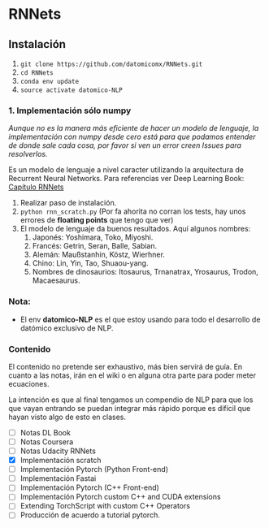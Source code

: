 # RNNets 

## Instalación
1. `git clone https://github.com/datomicomx/RNNets.git`
2. `cd RNNets`
3. `conda env update`
4. `source activate datomico-NLP`


### 1. Implementación sólo numpy
*Aunque no es la manera más eficiente de hacer un modelo de lenguaje, la implementación con numpy desde cero está para que podamos entender de donde sale cada cosa, por favor si ven un error creen Issues para resolverlos.*

Es un modelo de lenguaje a nivel caracter utilizando la arquitectura de Recurrent Neural Networks. Para referencias ver Deep Learning Book: [Capítulo RNNets](https://www.deeplearningbook.org/contents/rnn.html)


1. Realizar paso de instalación.
2. `python rnn_scratch.py` (Por fa ahorita no corran los tests, hay unos errores de **floating points** que tengo que ver)
3. El modelo de lenguaje da buenos resultados. Aquí algunos nombres:
    1. Japonés: Yoshimara, Toko, Miyoshi.
    2. Francés: Getrin, Seran, Balle, Sabian.
    3. Alemán: Maußstanhin, Köstz, Wierhner.
    4. Chino: Lin, Yin, Tao, Shuaou-yang. 
	5. Nombres de dinosaurios: Itosaurus, Trnanatrax, Yrosaurus, Trodon, Macaesaurus.


### Nota:
- El env **datomico-NLP** es el que estoy usando para todo el desarrollo de datómico exclusivo de NLP.


### Contenido

El contenido no pretende ser exhaustivo, más bien servirá de guía. En cuanto a las notas, irán en el wiki o en alguna otra parte para poder meter ecuaciones. 

La intención es que al final tengamos un compendio de NLP para que los que vayan entrando se puedan integrar más rápido porque es difícil que hayan visto algo de esto en clases.

- [ ] Notas DL Book
- [ ] Notas Coursera 
- [ ] Notas Udacity RNNets
- [X] Implementación scratch
- [ ] Implementación Pytorch (Python Front-end)
- [ ] Implementación Fastai
- [ ] Implementación Pytorch (C++ Front-end)
- [ ] Implementación Pytorch custom C++ and CUDA extensions
- [ ] Extending TorchScript with custom C++ Operators
- [ ] Producción de acuerdo a tutorial pytorch.
